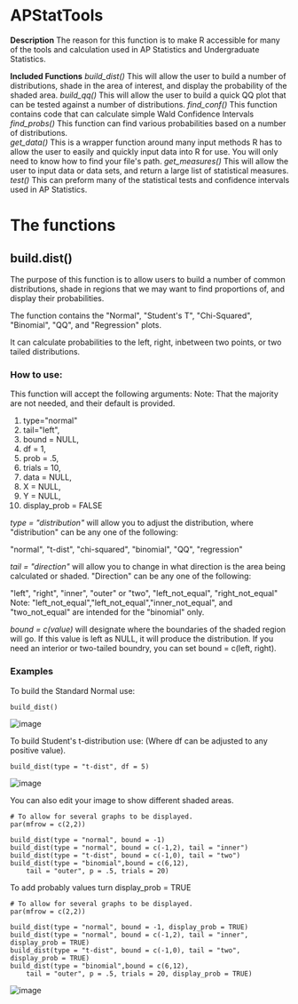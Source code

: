 # APStatTools 

**Description** The reason for this function is to make R accessible for many of the tools and calculation used in AP Statistics and Undergraduate Statistics.

**Included Functions**
*build_dist()*  This will allow the user to build a number of distributions, shade in the area of interest, and display the probability of the shaded area. 
*build_qq()* This will allow the user to build a quick QQ plot that can be tested against a number of distributions. 
*find_conf()* This function contains code that can calculate simple Wald Confidence Intervals
*find_probs()* This function can find various probabilities based on a number of distributions.  
*get_data()* This is a wrapper function around many input methods R has to allow the user to easily and quickly input data into R for use. You will only need to know how to find your file's path. 
*get_measures()* This will allow the user to input data or data sets, and return a large list of statistical measures.
*test()* This can preform many of the statistical tests and confidence intervals used in AP Statistics. 

# The functions
## build.dist()

The purpose of this function is to allow users to build a number of common distributions, shade in regions that 
we may want to find proportions of, and display their probabilities. 

The function contains the "Normal", "Student's T", "Chi-Squared", "Binomial", "QQ", and "Regression" plots. 

It can calculate probabilities to the left, right, inbetween two points, or two tailed distributions. 

### How to use:

This function will accept the following arguments:
      Note: That the majority are not needed, and their default is provided. 
1. type="normal"
2. tail="left",
3. bound = NULL, 
4. df = 1, 
5. prob = .5, 
6. trials = 10, 
7. data = NULL, 
8. X = NULL, 
9. Y = NULL, 
10. display_prob = FALSE

*type = "distribution"* will allow you to adjust the distribution, where "distribution" can be any one of the following:

"normal", "t-dist", "chi-squared", "binomial", "QQ", "regression"

*tail = "direction"* will allow you to change in what direction is the area being calculated or shaded. "Direction" can be any one of the following:

 "left", "right", "inner", "outer" or "two", "left_not_equal", "right_not_equal"
      Note: "left_not_equal","left_not_equal","inner_not_equal", and "two_not_equal" are intended for the "binomial" only.
      
*bound = c(value)* will designate where the boundaries of the shaded region will go. 
If this value is left as NULL, it will produce the distribution. If you need an interior or two-tailed boundry, you can set 
bound = c(left, right). 

### Examples

To build the Standard Normal use:
```{r, eval = T, echo = T}
build_dist()
```
![image](https://github.com/dusmith0/APStatTools/assets/128092158/952d129f-8761-40de-9a47-073669ce2fd9)

To build Student's t-distribution use: (Where df can be adjusted to any positive value).
```{r, eval = T, echo = T}
build_dist(type = "t-dist", df = 5)
```
![image](https://github.com/dusmith0/APStatTools/assets/128092158/ab99d2e3-6d80-4460-b692-6ccd00ae266e)

You can also edit your image to show different shaded areas.
```{r, eval = T, echo = T}
# To allow for several graphs to be displayed.
par(mfrow = c(2,2))

build_dist(type = "normal", bound = -1)
build_dist(type = "normal", bound = c(-1,2), tail = "inner")
build_dist(type = "t-dist", bound = c(-1,0), tail = "two")
build_dist(type = "binomial",bound = c(6,12),
    tail = "outer", p = .5, trials = 20)
```
To add probably values turn display_prob = TRUE
```{r, eval = T, echo = T}
# To allow for several graphs to be displayed.
par(mfrow = c(2,2))

build_dist(type = "normal", bound = -1, display_prob = TRUE)
build_dist(type = "normal", bound = c(-1,2), tail = "inner", display_prob = TRUE)
build_dist(type = "t-dist", bound = c(-1,0), tail = "two", display_prob = TRUE)
build_dist(type = "binomial",bound = c(6,12),
    tail = "outer", p = .5, trials = 20, display_prob = TRUE)
```

![image](https://github.com/dusmith0/APStatTools/assets/128092158/2ce612dc-d699-4e5d-afba-6545ab388311)





